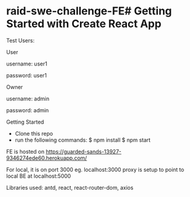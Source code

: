 # raid-swe-challenge-FE# Getting Started with Create React App

Test Users:


User

username: user1

password: user1


Owner

username: admin

password: admin



Getting Started
- Clone this repo
- run the following commands:
$ npm install
$ npm start 

FE is hosted on https://guarded-sands-13927-9346274ede60.herokuapp.com/

For local, it is on port 3000 eg. localhost:3000
proxy is setup to point to local BE at localhost:5000

Libraries used:
antd, react, react-router-dom, axios
